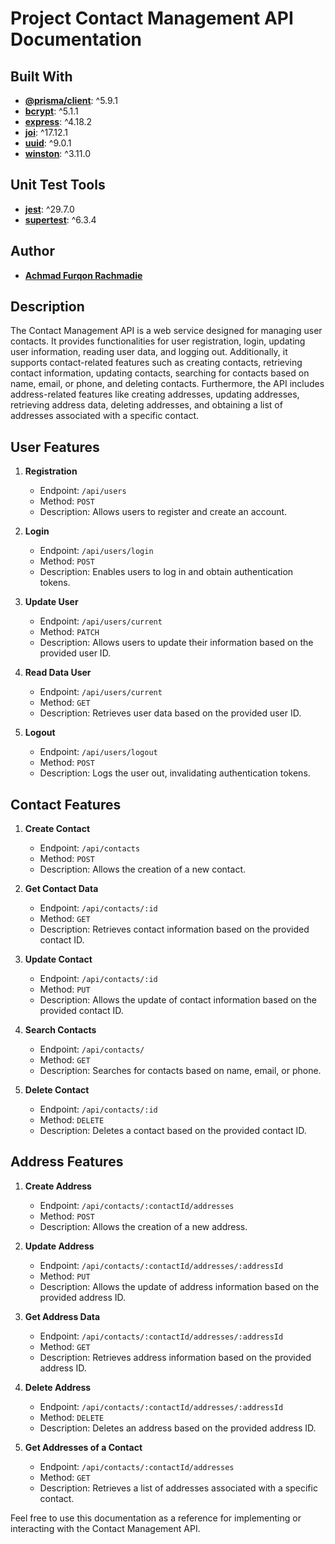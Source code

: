 # Project Contact Management API Documentation

## Built With

- **[@prisma/client](https://www.prisma.io/docs/)**: ^5.9.1
- **[bcrypt](https://www.npmjs.com/package/bcrypt)**: ^5.1.1
- **[express](https://expressjs.com/)**: ^4.18.2
- **[joi](https://joi.dev/)**: ^17.12.1
- **[uuid](https://www.npmjs.com/package/uuid)**: ^9.0.1
- **[winston](https://github.com/winstonjs/winston)**: ^3.11.0

## Unit Test Tools
- **[jest](https://jestjs.io/)**: ^29.7.0
- **[supertest](https://www.npmjs.com/package/supertest)**: ^6.3.4
## Author

- **[Achmad Furqon Rachmadie](https://github.com/uuqkun)**

## Description

The Contact Management API is a web service designed for managing user contacts. It provides functionalities for user registration, login, updating user information, reading user data, and logging out. Additionally, it supports contact-related features such as creating contacts, retrieving contact information, updating contacts, searching for contacts based on name, email, or phone, and deleting contacts. Furthermore, the API includes address-related features like creating addresses, updating addresses, retrieving address data, deleting addresses, and obtaining a list of addresses associated with a specific contact.

## User Features

1. **Registration**
    - Endpoint: `/api/users`
    - Method: `POST`
    - Description: Allows users to register and create an account.

2. **Login**
    - Endpoint: `/api/users/login`
    - Method: `POST`
    - Description: Enables users to log in and obtain authentication tokens.

3. **Update User**
    - Endpoint: `/api/users/current`
    - Method: `PATCH`
    - Description: Allows users to update their information based on the provided user ID.

4. **Read Data User**
    - Endpoint: `/api/users/current`
    - Method: `GET`
    - Description: Retrieves user data based on the provided user ID.

5. **Logout**
    - Endpoint: `/api/users/logout`
    - Method: `POST`
    - Description: Logs the user out, invalidating authentication tokens.

## Contact Features

1. **Create Contact**
    - Endpoint: `/api/contacts`
    - Method: `POST`
    - Description: Allows the creation of a new contact.

2. **Get Contact Data**
    - Endpoint: `/api/contacts/:id`
    - Method: `GET`
    - Description: Retrieves contact information based on the provided contact ID.

3. **Update Contact**
    - Endpoint: `/api/contacts/:id`
    - Method: `PUT`
    - Description: Allows the update of contact information based on the provided contact ID.

4. **Search Contacts**
    - Endpoint: `/api/contacts/`
    - Method: `GET`
    - Description: Searches for contacts based on name, email, or phone.

5. **Delete Contact**
    - Endpoint: `/api/contacts/:id`
    - Method: `DELETE`
    - Description: Deletes a contact based on the provided contact ID.

## Address Features

1. **Create Address**
    - Endpoint: `/api/contacts/:contactId/addresses`
    - Method: `POST`
    - Description: Allows the creation of a new address.

2. **Update Address**
    - Endpoint: `/api/contacts/:contactId/addresses/:addressId`
    - Method: `PUT`
    - Description: Allows the update of address information based on the provided address ID.

3. **Get Address Data**
    - Endpoint: `/api/contacts/:contactId/addresses/:addressId`
    - Method: `GET`
    - Description: Retrieves address information based on the provided address ID.

4. **Delete Address**
    - Endpoint: `/api/contacts/:contactId/addresses/:addressId`
    - Method: `DELETE`
    - Description: Deletes an address based on the provided address ID.

5. **Get Addresses of a Contact**
    - Endpoint: `/api/contacts/:contactId/addresses`
    - Method: `GET`
    - Description: Retrieves a list of addresses associated with a specific contact.

Feel free to use this documentation as a reference for implementing or interacting with the Contact Management API.
